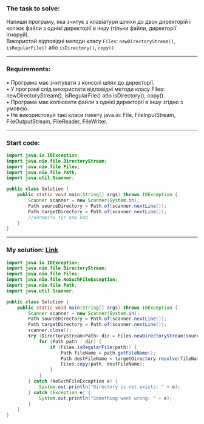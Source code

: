### **The task to solve:**  

Напиши програму, яка зчитує з клавіатури шляхи до двох директорій і копіює файли з однієї директорії в іншу (тільки файли, директорії ігноруй).  
Використай відповідні методи класу `Files`: `newDirectoryStream()`, `isRegularFile()` або `isDirectory()`, `copy()`.

---

### **Requirements:**  

• Програма має зчитувати з консолі шлях до директорії.  
• У програмі слід використати відповідні методи класу Files: newDirectoryStream(), isRegularFiІе() або іsDirectory(), сору().  
• Програма має копіювати файли з однієї директорії в іншу згідно з умовою.  
• Не використовуй такі класи пакету java.іо: File, FilelnputStream, FileOutputStream, FileReader, FileWriter.

---

### **Start code:**  

```java
import java.io.IOException;
import java.nio.file.DirectoryStream;
import java.nio.file.Files;
import java.nio.file.Path;
import java.util.Scanner;

public class Solution {
    public static void main(String[] args) throws IOException {
        Scanner scanner = new Scanner(System.in);
        Path sourceDirectory = Path.of(scanner.nextLine());
        Path targetDirectory = Path.of(scanner.nextLine());
        //напишіть тут ваш код
    }
}
```

---

### **My solution: [Link](./src/Solution.java)**  

```java
import java.io.IOException;
import java.nio.file.DirectoryStream;
import java.nio.file.Files;
import java.nio.file.NoSuchFileException;
import java.nio.file.Path;
import java.util.Scanner;

public class Solution {
    public static void main(String[] args) throws IOException {
        Scanner scanner = new Scanner(System.in);
        Path sourceDirectory = Path.of(scanner.nextLine());
        Path targetDirectory = Path.of(scanner.nextLine());
        scanner.close();
        try (DirectoryStream<Path> dir = Files.newDirectoryStream(sourceDirectory)) {
            for (Path path : dir) {
                if (Files.isRegularFile(path)) {
                    Path fileName = path.getFileName();
                    Path destFileName = targetDirectory.resolve(fileName);
                    Files.copy(path, destFileName);
                }
            }
        } catch (NoSuchFileException e) {
            System.out.println("Directory is not exists: " + e);
        } catch (Exception e) {
            System.out.println("Something went wrong: " + e);
        } 
    }
}
```
